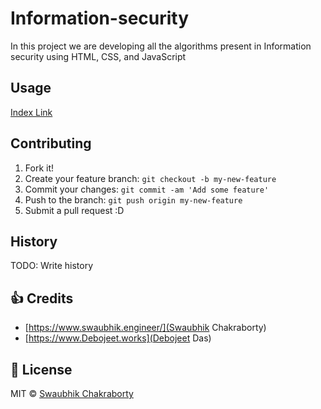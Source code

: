 # Information-security

In this project we are developing all the algorithms present in Information security using HTML, CSS, and JavaScript



## Usage

[Index Link](https://swaubhik.engineer/information-security/)

## Contributing

1. Fork it!
2. Create your feature branch: `git checkout -b my-new-feature`
3. Commit your changes: `git commit -am 'Add some feature'`
4. Push to the branch: `git push origin my-new-feature`
5. Submit a pull request :D

## History

TODO: Write history

## :+1: Credits

- [https://www.swaubhik.engineer/](Swaubhik Chakraborty)
- [https://www.Debojeet.works](Debojeet Das)

## :eyes: License

MIT &copy; [Swaubhik Chakraborty](https://github.com/swaubhik/information-security/blob/master/LICENSE)
